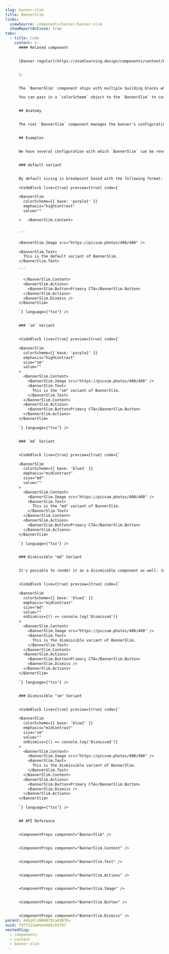 ```yaml
---
slug: banner-slim
title: BannerSlim
links:
  viewSource: components/banner/banner-slim
  showReportAnIssue: true
tabs:
  - title: Code
    content: >-
      #### Related component


      [Banner regular](https://atomlearning.design/components/content/banner-regular)


      \-


      The `BannerSlim` component ships with multiple building blocks which can be put together in a composable manner to get the desired result.

      You can pass in a `colorScheme` object to the `BannerSlim` to customise the colours of the component. ColorScheme is experimental and has been implemented only locally but you can read more about how it currently works and available options [on the repository's github](https://github.com/Atom-Learning/components/tree/main/lib/src/experiments/color-scheme#readme).


      ## Anatomy


      The root `BannerSlim` component manages the banner's configuration and exposes it via the React Context API. This state can be accessed by any child components by calling `useBannerContext` hook. The sub components call this hook to refer to the core configuration and render accordingly.


      ## Examples


      We have several configuration with which `BannerSlim` can be rendered


      ### default variant


      By default sizing is breakpoint based with the following format:  `size: { '@initial': 'sm', '@md': 'md' }`

      <CodeBlock live={true} preview={true} code={`

      <BannerSlim
        colorScheme={{ base: 'purple1' }}
        emphasis="highContrast"
        value=""

      >   <BannerSlim.Content>


      ```

      <BannerSlim.Image src="https://picsum.photos/400/400" />

      <BannerSlim.Text>
        This is the default variant of BannerSlim.
      </BannerSlim.Text>

      ```

        </BannerSlim.Content>
        <BannerSlim.Actions>
          <BannerSlim.Button>Primary CTA</BannerSlim.Button>
        </BannerSlim.Actions>
        <BannerSlim.Dismiss />
      </BannerSlim>

      `} language={"tsx"} />


      ### `sm` Variant


      <CodeBlock live={true} preview={true} code={`

      <BannerSlim
        colorScheme={{ base: 'purple1' }}
        emphasis="highContrast"
        size="sm"
        value=""
      >
        <BannerSlim.Content>
          <BannerSlim.Image src="https://picsum.photos/400/400" />
          <BannerSlim.Text>
            This is the "sm" variant of BannerSlim.
          </BannerSlim.Text>
        </BannerSlim.Content>
        <BannerSlim.Actions>
          <BannerSlim.Button>Primary CTA</BannerSlim.Button>
        </BannerSlim.Actions>
      </BannerSlim>

      `} language={"tsx"} />


      ### `md` Variant


      <CodeBlock live={true} preview={true} code={`

      <BannerSlim
        colorScheme={{ base: 'blue1' }}
        emphasis="midContrast"
        size="md"
        value=""
      >
        <BannerSlim.Content>
          <BannerSlim.Image src="https://picsum.photos/400/400" />
          <BannerSlim.Text>
            This is the "md" variant of BannerSlim.
          </BannerSlim.Text>
        </BannerSlim.Content>
        <BannerSlim.Actions>
          <BannerSlim.Button>Primary CTA</BannerSlim.Button>
        </BannerSlim.Actions>
      </BannerSlim>

      `} language={"tsx"} />


      ### Dismissible "md" Variant


      It's possible to render it as a dissmissble component as well. Just add `<BannerSlim.Dismiss />` as a child to `BannerSlim.Actions`.


      <CodeBlock live={true} preview={true} code={`

      <BannerSlim
        colorScheme={{ base: 'blue2' }}
        emphasis="midContrast"
        size="md"
        value=""
        onDismiss={() => console.log('Dismissed')}
      >
        <BannerSlim.Content>
          <BannerSlim.Image src="https://picsum.photos/400/400" />
          <BannerSlim.Text>
            This is the dismissible variant of BannerSlim.
          </BannerSlim.Text>
        </BannerSlim.Content>
        <BannerSlim.Actions>
          <BannerSlim.Button>Primary CTA</BannerSlim.Button>
          <BannerSlim.Dismiss />
        </BannerSlim.Actions>
      </BannerSlim>

      `} language={"tsx"} />


      ### Dismissible "sm" Variant


      <CodeBlock live={true} preview={true} code={`

      <BannerSlim
        colorScheme={{ base: 'blue2' }}
        emphasis="midContrast"
        size="sm"
        value=""
        onDismiss={() => console.log('Dismissed')}
      >
        <BannerSlim.Content>
          <BannerSlim.Image src="https://picsum.photos/400/400" />
          <BannerSlim.Text>
            This is the dismissible variant of BannerSlim.
          </BannerSlim.Text>
        </BannerSlim.Content>
        <BannerSlim.Actions>
          <BannerSlim.Button>Primary CTA</BannerSlim.Button>
          <BannerSlim.Dismiss />
        </BannerSlim.Actions>
      </BannerSlim>

      `} language={"tsx"} />


      ## API Reference


      <ComponentProps component="BannerSlim" />


      <ComponentProps component="BannerSlim.Content" />


      <ComponentProps component="BannerSlim.Text" />


      <ComponentProps component="BannerSlim.Actions" />


      <ComponentProps component="BannerSlim.Image" />


      <ComponentProps component="BannerSlim.Button" />


      <ComponentProps component="BannerSlim.Dismiss" />
parent: A4GgFCvNbHBt9iaKdB7Kv
uuid: fdff513a0ebd40bcb5f67
nestedSlug:
  - components
  - content
  - banner-slim
---
```

